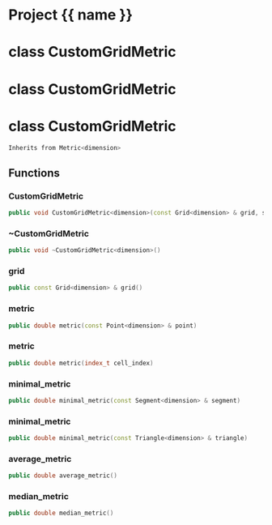 <script setup>
import {useRoute} from 'vitepress'
const {path} = useRoute()
const tokens = path.split('/')
const words = tokens[2].split('-');
for (let i = 0; i < words.length; i++) {
    words[i] = words[i].charAt(0).toUpperCase() + words[i].slice(1);
    words[i] = words[i].replace('geode', 'Geode')
}
const name = words.join('-');
</script>
# Project {{ name }}

# class CustomGridMetric

# class CustomGridMetric

# class CustomGridMetric


```cpp
Inherits from Metric<dimension>
```



## Functions

### CustomGridMetric

```cpp
public void CustomGridMetric<dimension>(const Grid<dimension> & grid, string_view attribute_name)
```


### ~CustomGridMetric

```cpp
public void ~CustomGridMetric<dimension>()
```


### grid

```cpp
public const Grid<dimension> & grid()
```


### metric

```cpp
public double metric(const Point<dimension> & point)
```


### metric

```cpp
public double metric(index_t cell_index)
```


### minimal_metric

```cpp
public double minimal_metric(const Segment<dimension> & segment)
```


### minimal_metric

```cpp
public double minimal_metric(const Triangle<dimension> & triangle)
```


### average_metric

```cpp
public double average_metric()
```


### median_metric

```cpp
public double median_metric()
```




